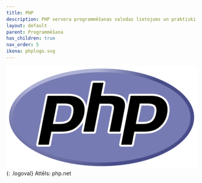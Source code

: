 ```yaml
---
title: PHP
description: PHP servera programmēšanas valodas lietojums un praktiski piemēri
layout: default
parent: Programmēšana
has_children: true
nav_order: 5
ikona: phplogo.svg
---
```

![pythonlogo](/media/phplogo.svg){: .logoval}
Attēls: php.net
